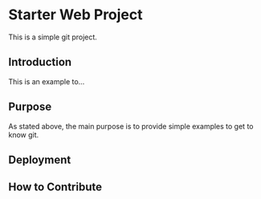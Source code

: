 # Starter Web Project

This is a simple git project. 

## Introduction

This is an example to...

## Purpose

As stated above, the main purpose is to provide simple examples to get to know git.

## Deployment

## How to Contribute